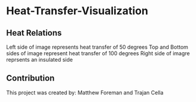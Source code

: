 # Heat-Transfer-Visualization

## Heat Relations
Left side of image represents heat transfer of 50 degrees
Top and Bottom sides of image represent heat transfer of 100 degrees
Right side of imagre reprsents an insulated side

## Contribution
This project was created by:
Matthew Foreman and Trajan Cella
